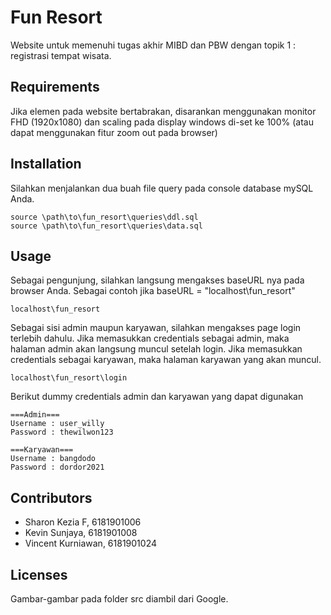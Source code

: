 # Fun Resort

Website untuk memenuhi tugas akhir MIBD dan PBW dengan topik 1 : registrasi tempat wisata.

## Requirements
Jika elemen pada website bertabrakan, disarankan menggunakan monitor FHD (1920x1080) dan scaling pada display windows di-set ke 100% (atau  dapat menggunakan fitur zoom out pada browser)

## Installation

Silahkan menjalankan dua buah file query pada console database mySQL Anda.

```query
source \path\to\fun_resort\queries\ddl.sql
source \path\to\fun_resort\queries\data.sql
```

## Usage

Sebagai pengunjung, silahkan langsung mengakses baseURL nya pada browser Anda.
Sebagai contoh jika baseURL = "localhost\fun_resort"

```web
localhost\fun_resort
```

Sebagai sisi admin maupun karyawan, silahkan mengakses page login terlebih dahulu. Jika memasukkan credentials sebagai admin, maka halaman admin akan langsung muncul setelah login. Jika memasukkan credentials sebagai karyawan, maka halaman karyawan yang akan muncul.

```web
localhost\fun_resort\login
```

Berikut dummy credentials admin dan karyawan yang dapat digunakan

```text
===Admin===
Username : user_willy
Password : thewilwon123

===Karyawan===
Username : bangdodo
Password : dordor2021
```

## Contributors
- Sharon Kezia F, 6181901006
- Kevin Sunjaya, 6181901008
- Vincent Kurniawan, 6181901024

## Licenses
Gambar-gambar pada folder src diambil dari Google.